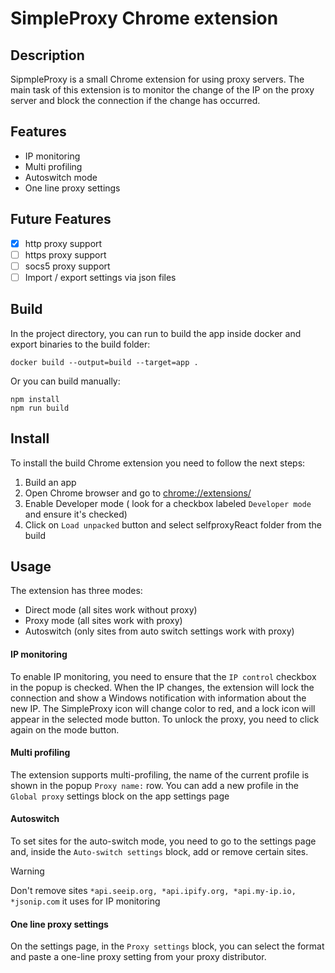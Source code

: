 # SimpleProxy Chrome extension

## Description

SipmpleProxy is a small Chrome extension for using proxy servers. 
The main task of this extension is to monitor the change of the IP on the proxy server and block the connection if the change has occurred.


## Features
- IP monitoring
- Multi profiling
- Autoswitch mode
- One line proxy settings
## Future Features
- [x] http proxy support
- [ ] https proxy support
- [ ] socs5 proxy support
- [ ] Import / export settings via json files

## Build

In the project directory, you can run to build the app inside docker and export binaries to the build folder:
```
docker build --output=build --target=app .
```
Or you can build manually:

```
npm install
npm run build
```

## Install

To install the build Chrome extension you need to follow the next steps:
1. Build an app
2. Open Chrome browser and go to [chrome://extensions/](chrome://extensions/)
3. Enable Developer mode ( look for a checkbox labeled `Developer mode` and ensure it's checked)
4. Click on `Load unpacked` button and select selfproxyReact folder from the build

## Usage
The extension has three modes:
- Direct mode (all sites work without proxy)
- Proxy mode (all sites work with proxy)
- Autoswitch (only sites from auto switch settings work with proxy)

#### IP monitoring
To enable IP monitoring, you need to ensure that the `IP control` checkbox in the popup is checked. When the IP changes,
the extension will lock the connection and show a Windows notification with information about the new IP. The SimpleProxy 
icon will change color to red, and a lock icon will appear in the selected mode button. To unlock the proxy, you need to 
click again on the mode button.

#### Multi profiling
The extension supports multi-profiling, the name of the current profile is shown in the popup `Proxy name:` row.
You can add a new profile in the `Global proxy` settings block on the app settings page 

#### Autoswitch
To set sites for the auto-switch mode, you need to go to the settings page and, inside the `Auto-switch settings` block, 
add or remove certain sites.
> [!WARNING]
> Don't remove sites `*api.seeip.org, *api.ipify.org, *api.my-ip.io, *jsonip.com` it uses for IP monitoring

#### One line proxy settings
On the settings page, in the `Proxy settings` block, you can select the format and paste a one-line proxy setting from your proxy distributor.

